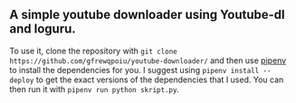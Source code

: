 ## A simple youtube downloader using Youtube-dl and loguru.

To use it, clone the repository with `git clone https://github.com/gfrewqpoiu/youtube-downloader/` and then use [pipenv](https://pipenv.readthedocs.io/en/latest/install/#installing-pipenv) to install the dependencies for you.
I suggest using `pipenv install --deploy` to get the exact versions of the dependencies that I used.
You can then run it with `pipenv run python skript.py`.
